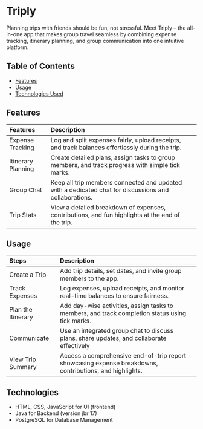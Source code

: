 # Triply
Planning trips with friends should be fun, not stressful. Meet Triply – the all-in-one app that makes group travel seamless by combining expense tracking, itinerary planning, and group communication into one intuitive platform.
## Table of Contents
- [Features](#Features)
- [Usage](#Usage)
- [Technologies Used](#Technologies)
## Features
| Features | Description ||
| :------ | :------ | :------ |
| Expense Tracking|Log and split expenses fairly, upload receipts, and track balances effortlessly during the trip. ||
| Itinerary Planning |Create detailed plans, assign tasks to group members, and track progress with simple tick marks. ||
| Group Chat | Keep all trip members connected and updated with a dedicated chat for discussions and collaborations. ||
| Trip Stats| View a detailed breakdown of expenses, contributions, and fun highlights at the end of the trip. ||
## Usage
| Steps |Description||
| :------ | :------ | :------ |
|Create a Trip |Add trip details, set dates, and invite group members to the app. ||
| Track Expenses|Log expenses, upload receipts, and monitor real-time balances to ensure fairness.||
| Plan the Itinerary |Add day-wise activities, assign tasks to members, and track completion status using tick marks.||
| Communicate |Use an integrated group chat to discuss plans, share updates, and collaborate effectively||
|View Trip Summary|Access a comprehensive end-of-trip report showcasing expense breakdowns, contributions, and highlights.||
## Technologies
- HTML, CSS, JavaScript for UI (frontend)
- Java for Backend (version jbr 17)
- PostgreSQL for Database Management
